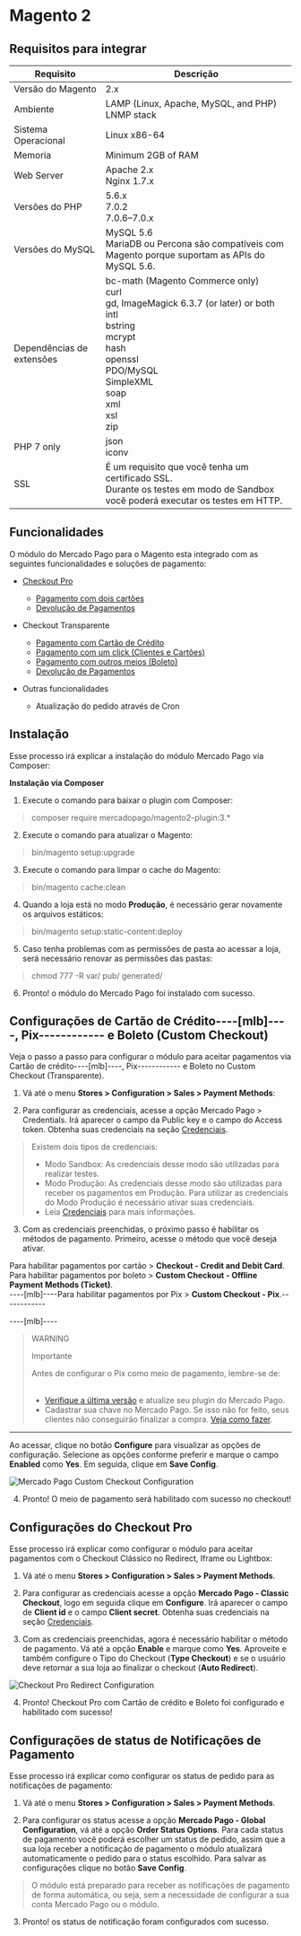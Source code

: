 # Magento 2

## Requisitos para integrar

| Requisito | Descrição |
| --- | --- |
| Versão do Magento | 2.x |
| Ambiente | LAMP (Linux, Apache, MySQL, and PHP)<br/>LNMP stack |
| Sistema Operacional | Linux x86-64 |
| Memoria | Minimum 2GB of RAM |
| Web Server | Apache 2.x<br/>Nginx 1.7.x |
| Versões do PHP | 5.6.x<br/>7.0.2<br/>7.0.6–7.0.x<br/> |
| Versões do MySQL | MySQL 5.6<br/>MariaDB ou Percona são compatíveis com Magento porque suportam as APIs do MySQL 5.6. |
| Dependências de extensões | bc-math (Magento Commerce only)<br/>curl<br/>gd, ImageMagick 6.3.7 (or later) or both<br/>intl<br/>bstring<br/>mcrypt<br/>hash<br/>openssl<br/>PDO/MySQL<br/>SimpleXML<br/>soap<br/>xml<br/>xsl<br/>zip<br/> |
| PHP 7 only | json<br/>iconv |
| SSL | É um requisito que você tenha um certificado SSL.<br/>Durante os testes em modo de Sandbox você poderá executar os testes em HTTP. |


## Funcionalidades

O módulo do Mercado Pago para o Magento esta integrado com as seguintes funcionalidades e soluções de pagamento:

* [Checkout Pro](https://www.mercadopago[FAKER][URL][DOMAIN]/developers/pt/guides/online-payments/checkout-pro/introduction)
    * [Pagamento com dois cartões](https://www.mercadopago[FAKER][URL][DOMAIN]/developers/pt/guides/online-payments/checkout-pro/configurations/#bookmark_pagamentos_com_2_cartão_de_crédito)
    * [Devolução de Pagamentos](https://www.mercadopago[FAKER][URL][DOMAIN]/developers/pt/guides/manage-account/account/cancellations-and-refunds)


* Checkout Transparente
    * [Pagamento com Cartão de Crédito](https://www.mercadopago[FAKER][URL][DOMAIN]/developers/pt/guides/online-payments/checkout-api/receiving-payment-by-card)
    * [Pagamento com um click (Clientes e Cartões)](https://www.mercadopago[FAKER][URL][DOMAIN]/developers/pt/guides/online-payments/checkout-api/advanced-integration)
    * [Pagamento com outros meios (Boleto)](https://www.mercadopago[FAKER][URL][DOMAIN]/developers/pt/guides/online-payments/checkout-api/other-payment-ways)
    * [Devolução de Pagamentos](https://www.mercadopago[FAKER][URL][DOMAIN]/developers/pt/guides/manage-account/account/cancellations-and-refunds)


* Outras funcionalidades
    * Atualização do pedido através de Cron


## Instalação

Esse processo irá explicar a instalação do módulo Mercado Pago via Composer:

**Instalação via Composer**

1) Execute o comando para baixar o plugin com Composer:

> composer require mercadopago/magento2-plugin:3.*

2) Execute o comando para atualizar o Magento:

> bin/magento setup:upgrade

3) Execute o comando para limpar o cache do Magento:

> bin/magento cache:clean

4) Quando a loja está no modo **Produção**, é necessário gerar novamente os arquivos estáticos:

> bin/magento setup:static-content:deploy

5) Caso tenha problemas com as permissões de pasta ao acessar a loja, será necessário renovar as permissões das pastas:

> chmod 777 -R var/ pub/ generated/

6) Pronto! o módulo do Mercado Pago foi instalado com sucesso.


## Configurações de Cartão de Crédito----[mlb]----, Pix------------ e Boleto (Custom Checkout)

Veja o passo a passo para configurar o módulo para aceitar pagamentos via Cartão de crédito----[mlb]----, Pix------------ e Boleto no Custom Checkout (Transparente). 

1) Vá até o menu **Stores > Configuration > Sales > Payment Methods**:

2) Para configurar as credenciais, acesse a opção Mercado Pago > Credentials. Irá aparecer o campo da Public key e o campo do Access token. Obtenha suas credenciais na seção [Credenciais]([FAKER][CREDENTIALS][URL]).

> Existem dois tipos de credenciais:
> * Modo Sandbox: As credenciais desse modo são utilizadas para realizar testes.
> * Modo Produção: As credenciais desse modo são utilizadas para receber os pagamentos em Produção. Para utilizar as credenciais do Modo Produção é necessário ativar suas credenciais.
> * Leia [Credenciais](https://www.mercadopago[FAKER][URL][DOMAIN]/developers/pt/guides/credentials/credentials) para mais informações. 

3) Com as credenciais preenchidas, o próximo passo é habilitar os métodos de pagamento.
Primeiro, acesse o método que você deseja ativar.

Para habilitar pagamentos por cartão > **Checkout - Credit and Debit Card**.<br>
Para habilitar pagamentos por boleto > **Custom Checkout - Offline Payment Methods (Ticket)**.<br>
----[mlb]----Para habilitar pagamentos por Pix  > **Custom Checkout - Pix**.------------

----[mlb]----

> WARNING
>
> Importante
>
> Antes de configurar o Pix como meio de pagamento, lembre-se de:<br><br>
> - [Verifique a última versão](https://marketplace.magento.com/mercadopago-core.html#product.info.details.release_notes) e atualize seu plugin do Mercado Pago.<br>
> - Cadastrar sua chave no Mercado Pago. Se isso não for feito, seus clientes não conseguirão finalizar a compra. [Veja como fazer](https://www.mercadopago.com.br/stop/pix?url=https%3A%2F%2Fwww.mercadopago.com.br%2Fadmin-pix-keys%2Fmy-keys&authentication_mode=required).

------------ 

Ao acessar, clique no botão **Configure** para visualizar as opções de configuração. Selecione as opções conforme preferir e marque o campo **Enabled** como **Yes**. Em seguida, clique em **Save Config**.

![Mercado Pago Custom Checkout Configuration](images/magento2/mercadopago_custom_checkout_configuration.png)

4) Pronto! O meio de pagamento será habilitado com sucesso no checkout!


## Configurações do Checkout Pro

Esse processo irá explicar como configurar o módulo para aceitar pagamentos com o Checkout Clássico no Redirect, Iframe ou Lightbox:

1) Vá até o menu  **Stores > Configuration > Sales > Payment Methods**.

2) Para configurar as credenciais acesse a opção **Mercado Pago - Classic Checkout**, logo em seguida clique em **Configure**. Irá aparecer o campo de **Client id** e o campo **Client secret**. Obtenha suas credenciais na seção [Credenciais]([FAKER][CREDENTIALS][URL]).

3) Com as credenciais preenchidas, agora é necessário habilitar o método de pagamento. Vá até a opção **Enable** e marque como **Yes**.
Aproveite e também configure o Tipo do Checkout (**Type Checkout**) e se o usuário deve retornar a sua loja ao finalizar o checkout (**Auto Redirect**).

![Checkout Pro Redirect Configuration](images/magento2/mercadopago_global_configuration.png)

4)  Pronto! Checkout Pro com Cartão de crédito e Boleto foi configurado e habilitado com sucesso!


## Configurações de status de Notificações de Pagamento

Esse processo irá explicar como configurar os status de pedido para as notificações de pagamento:

1) Vá até o menu **Stores > Configuration > Sales > Payment Methods**.

2) Para configurar os status acesse a opção **Mercado Pago - Global Configuration**, vá até a opção **Order Status Options**.
Para cada status de pagamento você poderá escolher um status de pedido, assim que a sua loja receber a notificação de pagamento o módulo atualizará automaticamente o pedido para o status escolhido. Para salvar as configurações clique no botão **Save Config**.

> O módulo está preparado para receber as notificações de pagamento de forma automática, ou seja, sem a necessidade de configurar a sua conta Mercado Pago ou o módulo.

3) Pronto! os status de notificação foram configurados com sucesso.
